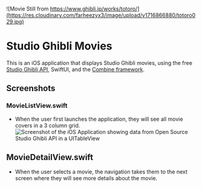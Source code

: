 
![Movie Still from https://www.ghibli.jp/works/totoro/](https://res.cloudinary.com/farheezyx3/image/upload/v1716866880/totoro029.jpg)

# Studio Ghibli Movies
This is an iOS application that displays Studio Ghibli movies, using the free [Studio Ghibli API](https://ghibliapi.vercel.app/#), SwiftUI, and the [Combine framework](https://developer.apple.com/documentation/combine).

## Screenshots

### MovieListView.swift

- When the user first launches the application, they will see all movie covers in a 3 column grid.
![Screenshot of the iOS Application showing data from Open Source Studio Ghibli API in a UITableView](https://res.cloudinary.com/farheezyx3/image/upload/v1644104663/Studio%20Ghibli%20iOS%20App%20Screenshots/Movie_Titles_and_Director.png)

## MovieDetailView.swift

- When the user selects a movie, the navigation takes them to the next screen where they will see more details about the movie.

